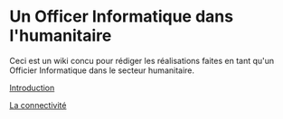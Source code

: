# Un Officer Informatique dans l'humanitaire

Ceci est un wiki concu pour rédiger les réalisations faites en tant qu'un Officier Informatique dans le secteur humanitaire. 

[Introduction](https://github.com/mekuate/ictofficer/wiki/Introduction)

[La connectivité](https://github.com/mekuate/ictofficer/wiki/La-Connectivit%C3%A9)

